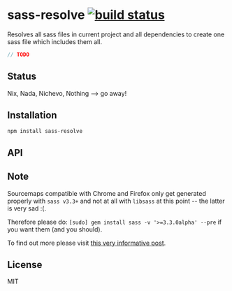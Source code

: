 # sass-resolve [![build status](https://secure.travis-ci.org/thlorenz/sass-resolve.png)](http://travis-ci.org/thlorenz/sass-resolve)

Resolves all sass files in current project and all dependencies to create one sass file which includes them all.

```js
// TODO
```

## Status

Nix, Nada, Nichevo, Nothing --> go away!
## Installation

    npm install sass-resolve

## API

## Note

Sourcemaps compatible with Chrome and Firefox only get generated properly with `sass v3.3+` and not at all with
`libsass` at this point -- the latter is very sad :(.

Therefore please do: `[sudo] gem install sass -v '>=3.3.0alpha' --pre` if you want them (and you should).

To find out more please visit [this very informative post](https://medium.com/what-i-learned-building/b4daab987fb0).

## License

MIT
